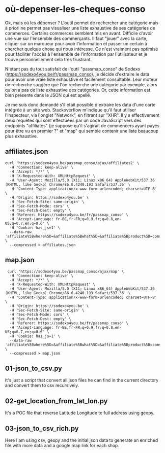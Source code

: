 # où-depenser-les-cheques-conso

Ok, mais où les dépenser ? L'outil permet de rechercher une catégorie mais à priori ne permet pas visualiser une liste exhaustive de ses catégories de commerces. Certains commerces semblent mis en avant. Difficile d'avoir une vue sur l'ensemble des commerçants. Il faut "jouer" avec la carte, cliquer sur un marqueur pour avoir l'information et passer un certain à chercher quelque chose qui nous intéresse. Ce n'est vraiment pas optimisé pour faciliter l'accès à l'ensemble de l'information par l'utilisateur et je trouve personnellement cela très frustrant.

N'étant pas du tout satisfait de l'outil "passmap_conso" de Sodexo (https://sodexo4you.be/fr/passmap_conso), je décide d'extraire le data pour avoir une vraie liste exhaustive et facilement consultable. Leur moteur de recherche suggère que l'on recherche une catégorie par exemple, alors qu'on a pas de liste exhaustive des catégories. Or, cette information est bien présente dans le JSON qui est apellé.

Je me suis donc demandé s'il était possible d'extraire les data d'une carte intégrée à un site web. Stackoverflow m'indique qu'il faut utiliser l'inspecteur, via l'onglet "Network", en filtrant sur "XHR". Il y a effectivement deux requêtes qui sont effectuées par un code JavaScript vers des endpoints "affiliates" (je suppose qu'il s'agirait de commencers ayant payés pour être vu en premier ?" et "map" qui semble contenir une liste beaucoup plus exhaustive.


## affiliates.json
```
curl 'https://sodexo4you.be/passmap_conso/ajax/affiliates2' \
  -H 'Connection: keep-alive' \
  -H 'Accept: */*' \
  -H 'X-Requested-With: XMLHttpRequest' \
  -H 'User-Agent: Mozilla/5.0 (X11; Linux x86_64) AppleWebKit/537.36 (KHTML, like Gecko) Chrome/86.0.4240.193 Safari/537.36' \
  -H 'Content-Type: application/x-www-form-urlencoded; charset=UTF-8' \
  -H 'Origin: https://sodexo4you.be' \
  -H 'Sec-Fetch-Site: same-origin' \
  -H 'Sec-Fetch-Mode: cors' \
  -H 'Sec-Fetch-Dest: empty' \
  -H 'Referer: https://sodexo4you.be/fr/passmap_conso' \
  -H 'Accept-Language: fr-BE,fr-FR;q=0.9,fr;q=0.8,en-US;q=0.7,en;q=0.6' \
  -H 'Cookie: has_js=1' \
  --data-raw 'affiliate%5Bwhere%5D=&affiliate%5Bwhat%5D=&affiliate%5Bproduct%5D=conso&affiliate%5Bpage%5D=0&affiliate%5Bcategory_id%5D=&affiliate%5Bgroup_id%5D=&affiliate%5Baffiliate_id%5D=&affiliate%5Blatitude%5D=50.694827&affiliate%5Blongitude%5D=4.54&affiliate%5Bzoom%5D=8&lang=fr' \
  --compressed > affiliates.json
 ```
 
 ## map.json
``` 
 curl 'https://sodexo4you.be/passmap_conso/ajax/map' \
  -H 'Connection: keep-alive' \
  -H 'Accept: */*' \
  -H 'X-Requested-With: XMLHttpRequest' \
  -H 'User-Agent: Mozilla/5.0 (X11; Linux x86_64) AppleWebKit/537.36 (KHTML, like Gecko) Chrome/86.0.4240.193 Safari/537.36' \
  -H 'Content-Type: application/x-www-form-urlencoded; charset=UTF-8' \
  -H 'Origin: https://sodexo4you.be' \
  -H 'Sec-Fetch-Site: same-origin' \
  -H 'Sec-Fetch-Mode: cors' \
  -H 'Sec-Fetch-Dest: empty' \
  -H 'Referer: https://sodexo4you.be/fr/passmap_conso' \
  -H 'Accept-Language: fr-BE,fr-FR;q=0.9,fr;q=0.8,en-US;q=0.7,en;q=0.6' \
  -H 'Cookie: has_js=1' \
  --data-raw 'affiliate%5Bwhere%5D=&affiliate%5Bwhat%5D=&affiliate%5Bproduct%5D=conso&affiliate%5Bpage%5D=0&affiliate%5Bcategory_id%5D=&affiliate%5Bgroup_id%5D=&affiliate%5Baffiliate_id%5D=&affiliate%5Blatitude%5D=50.694827&affiliate%5Blongitude%5D=4.54&affiliate%5Bzoom%5D=8&lang=fr' \
  --compressed > map.json
  ```
## 01-json_to_csv.py
It's just a script that convert all json files he can find in the current directory and convert them to csv recursively.

## 02-get_location_from_lat_lon.py
It's a POC file that reverse Latitude Longitude to full address using geopy.

## 03-json_to_csv_rich.py
Here I am using csv, geopy and the initial json data to generate an enriched file with more data and a google map link for each shop.
